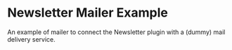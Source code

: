 # Newsletter Mailer Example
An example of mailer to connect the Newsletter plugin with a (dummy) mail delivery service.

